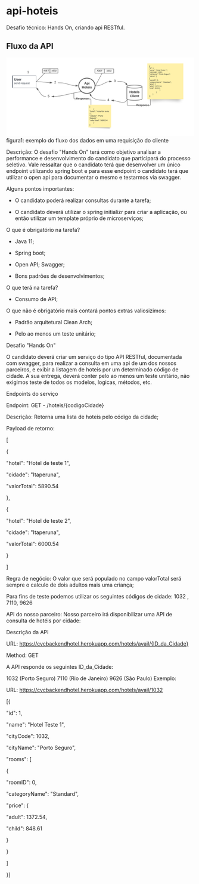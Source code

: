 # api-hoteis
Desafio técnico: Hands On, criando api RESTful.


## Fluxo da API

![fluxo](https://github.com/kellyngton/api-hoteis/blob/main/Api-Hoteis.png)
figura1: exemplo do fluxo dos dados em uma requisição do cliente


Descrição: O desafio "Hands On" terá como objetivo analisar a performance e desenvolvimento do candidato que participará do processo seletivo. Vale ressaltar que o candidato terá que desenvolver um único endpoint utilizando spring boot e para esse endpoint o candidato terá que utilizar o open api para documentar o mesmo e testarmos via swagger.


Alguns pontos importantes:

- O candidato poderá realizar consultas durante a tarefa;

- O candidato deverá utilizar o spring initializr para criar a aplicação, ou então utilizar um template próprio de microserviços;


O que é obrigatório na tarefa?

- Java 11;

- Spring boot;

- Open API; Swagger;

- Bons padrões de desenvolvimentos;


O que terá na tarefa?

- Consumo de API;


O que não é obrigatório mais contará pontos extras valiosizimos:

- Padrão arquitetural Clean Arch;

- Pelo ao menos um teste unitário;



Desafio "Hands On"

O candidato deverá criar um serviço do tipo API RESTful, documentada com swagger, para realizar a consulta em uma api de um dos nossos parceiros, e exibir a listagem de hoteis por um determinado código de cidade. A sua entrega, deverá conter pelo ao menos um teste unitário, não exigimos teste de todos os modelos, logicas, métodos, etc.


Endpoints do serviço

Endpoint: GET - /hoteis/{codigoCidade}

Descrição: Retorna uma lista de hoteis pelo código da cidade;

Payload de retorno:

[

{

"hotel": "Hotel de teste 1",

"cidade": "Itaperuna",

"valorTotal": 5890.54

},

{

"hotel": "Hotel de teste 2",

"cidade": "Itaperuna",

"valorTotal": 6000.54

}

]

Regra de negócio: O valor que será populado no campo valorTotal será sempre o calculo de dois adultos mais uma criança;


Para fins de teste podemos utilizar os seguintes códigos de cidade: 1032 , 7110, 9626


API do nosso parceiro:
Nosso parceiro irá disponibilizar uma API de consulta de hotéis por cidade:


Descrição da API


URL: https://cvcbackendhotel.herokuapp.com/hotels/avail/{ID_da_Cidade}


Method: GET


A API responde os seguintes ID_da_Cidade:

1032 (Porto Seguro)
7110 (Rio de Janeiro)
9626 (São Paulo)
Exemplo:


URL: https://cvcbackendhotel.herokuapp.com/hotels/avail/1032


[{

"id": 1,

"name": "Hotel Teste 1",

"cityCode": 1032,

"cityName": "Porto Seguro",

"rooms": [

{

"roomID": 0,

"categoryName": "Standard",

"price": {

"adult": 1372.54,

"child": 848.61

}

}

]

}]



